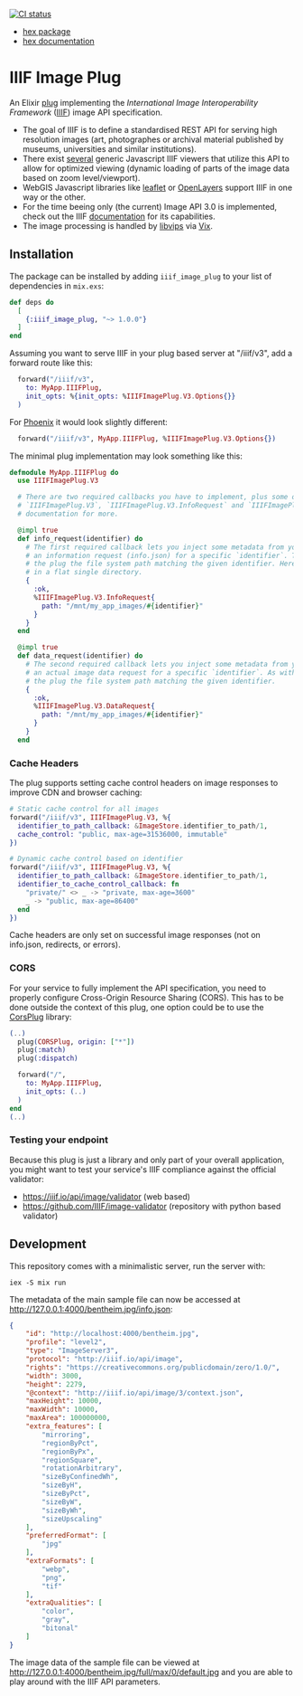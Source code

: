 [![CI status](https://github.com/dainst/iiif_image_plug/actions/workflows/ci.yml/badge.svg)](https://github.com/dainst/iiif_image_plug/actions/workflows/ci.yml)

- [hex package](https://hex.pm/packages/iiif_image_plug)
- [hex documentation](https://hexdocs.pm/iiif_image_plug/)

# IIIF Image Plug

An Elixir [plug](https://hexdocs.pm/plug/readme.html) implementing the _International Image Interoperability Framework_ ([IIIF](https://iiif.io/)) image API specification. 

- The goal of IIIF is to define a standardised REST API for serving high resolution images (art, photographes or archival material published by museums, universities and similar institutions).
- There exist [several](https://iiif.io/get-started/iiif-viewers/) generic Javascript IIIF viewers that utilize this API to allow for optimized viewing (dynamic loading of parts of the image data based on zoom level/viewport).
- WebGIS Javascript libraries like [leaflet](https://github.com/mejackreed/Leaflet-IIIF) or [OpenLayers](https://openlayers.org/en/latest/examples/iiif.html) support IIIF in one way or the other.
- For the time beeing only (the current) Image API 3.0 is implemented, check out the IIIF [documentation](https://iiif.io/api/image/3.0/) for its capabilities.
- The image processing is handled by [libvips](https://www.libvips.org/) via [Vix](https://hex.pm/packages/vix).

## Installation 

The package can be installed
by adding `iiif_image_plug` to your list of dependencies in `mix.exs`:

```elixir
def deps do
  [
    {:iiif_image_plug, "~> 1.0.0"}
  ]
end
```

Assuming you want to serve IIIF in your plug based server at "/iiif/v3", add a forward route like this: 

```elixir
  forward("/iiif/v3",
    to: MyApp.IIIFPlug,
    init_opts: %{init_opts: %IIIFImagePlug.V3.Options{}}
  )
```

For [Phoenix](https://www.phoenixframework.org/) it would look slightly different:

```elixir
  forward("/iiif/v3", MyApp.IIIFPlug, %IIIFImagePlug.V3.Options{})
```

The minimal plug implementation may look something like this:

```elixir
defmodule MyApp.IIIFPlug do
  use IIIFImagePlug.V3

  # There are two required callbacks you have to implement, plus some optional callbacks you may implement. See the 
  # `IIIFImagePlug.V3`, `IIIFImagePlug.V3.InfoRequest` and `IIIFImagePlug.V3.DataRequest` modules' 
  # documentation for more.

  @impl true
  def info_request(identifier) do
    # The first required callback lets you inject some metadata from your application into the plug when it is responding to
    # an information request (info.json) for a specific `identifier`. The only required field is `:path`, which tells 
    # the plug the file system path matching the given identifier. Here we simply assume the identifier matches the file name
    # in a flat single directory.
    {
      :ok,
      %IIIFImagePlug.V3.InfoRequest{
        path: "/mnt/my_app_images/#{identifier}"
      }
    }
  end

  @impl true
  def data_request(identifier) do
    # The second required callback lets you inject some metadata from your application into the plug when it is responding to
    # an actual image data request for a specific `identifier`. As with `info_request/1`, the only required field is `:path`, which tells 
    # the plug the file system path matching the given identifier. 
    {
      :ok,
      %IIIFImagePlug.V3.DataRequest{
        path: "/mnt/my_app_images/#{identifier}"
      }
    }
  end
```

### Cache Headers

The plug supports setting cache control headers on image responses to improve CDN and browser caching:

```elixir
# Static cache control for all images
forward("/iiif/v3", IIIFImagePlug.V3, %{
  identifier_to_path_callback: &ImageStore.identifier_to_path/1,
  cache_control: "public, max-age=31536000, immutable"
})

# Dynamic cache control based on identifier
forward("/iiif/v3", IIIFImagePlug.V3, %{
  identifier_to_path_callback: &ImageStore.identifier_to_path/1,
  identifier_to_cache_control_callback: fn
    "private/" <> _ -> "private, max-age=3600"
    _ -> "public, max-age=86400"
  end
})
```

Cache headers are only set on successful image responses (not on info.json, redirects, or errors).

### CORS 

For your service to fully implement the API specification, you need to properly configure Cross-Origin Resource Sharing (CORS). This has to be done outside the context of this plug, one option could be to use the
[CorsPlug](https://hexdocs.pm/cors_plug/readme.html) library:

```elixir
(..)
  plug(CORSPlug, origin: ["*"])
  plug(:match)
  plug(:dispatch)

  forward("/",
    to: MyApp.IIIFPlug,
    init_opts: (..)
  )
end
(..)
```

### Testing your endpoint 

Because this plug is just a library and only part of your overall application, you might want to test your service's IIIF compliance against the official validator:
- https://iiif.io/api/image/validator (web based)
- https://github.com/IIIF/image-validator (repository with python based validator)

## Development

This repository comes with a minimalistic server, run the server with:

```
iex -S mix run
```

The metadata of the main sample file can now be accessed at http://127.0.0.1:4000/bentheim.jpg/info.json:

```json
{
    "id": "http://localhost:4000/bentheim.jpg",
    "profile": "level2",
    "type": "ImageServer3",
    "protocol": "http://iiif.io/api/image",
    "rights": "https://creativecommons.org/publicdomain/zero/1.0/",
    "width": 3000,
    "height": 2279,
    "@context": "http://iiif.io/api/image/3/context.json",
    "maxHeight": 10000,
    "maxWidth": 10000,
    "maxArea": 100000000,
    "extra_features": [
        "mirroring",
        "regionByPct",
        "regionByPx",
        "regionSquare",
        "rotationArbitrary",
        "sizeByConfinedWh",
        "sizeByH",
        "sizeByPct",
        "sizeByW",
        "sizeByWh",
        "sizeUpscaling"
    ],
    "preferredFormat": [
        "jpg"
    ],
    "extraFormats": [
        "webp",
        "png",
        "tif"
    ],
    "extraQualities": [
        "color",
        "gray",
        "bitonal"
    ]
}
```

The image data of the sample file can be viewed at http://127.0.0.1:4000/bentheim.jpg/full/max/0/default.jpg and you are able to play around with the IIIF API parameters.

